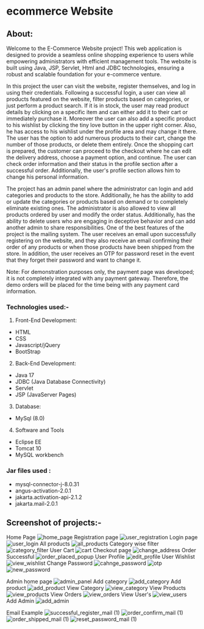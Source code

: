 # ecommerce Website
## About:
Welcome to the E-Commerce Website project! This web application is designed to provide a seamless online shopping experience to users while empowering administrators with efficient management tools. The website is built using Java, JSP, Servlet, Html and JDBC technologies, ensuring a robust and scalable foundation for your e-commerce venture.
  
In this project the user can visit the website, register themselves, and log in using their credentials. Following a successful login, a user can view all products featured on the website, filter products based on categories, or just perform a product search. If it is in stock, the user may read product details by clicking on a specific item and can either add it to their cart or immediately purchase it. Moreover the user can also add a specific product to his wishlist by clicking the tiny love button in the upper right corner. Also, he has access to his wishlist under the profile area and may change it there. The user has the option to add numerous products to their cart, change the number of those products, or delete them entirely. Once the shopping cart is prepared, the customer can proceed to the checkout where he can edit the delivery address, choose a payment option, and continue. The user can check order information and their status in the profile section after a successful order. Additionally, the user's profile section allows him to change his personal information.

The project has an admin panel where the administrator can login and add categories and products to the store. Additionally, he has the ability to add or update the categories or products based on demand or to completely eliminate existing ones. The administrator is also allowed to view all products ordered by user and modify the order status. Additionally, has the ability to delete users who are engaging in deceptive behavior and can add another admin to share responsibilities.
One of the best features of the project is the mailing system. The user receives an email upon successfully registering on the website, and they also receive an email confirming their order of any products or when those products have been shipped from the store. In addition, the user receives an OTP for password reset in the event that they forget their password and want to change it.

Note: For demonstration purposes only, the payment page was developed; it is not completely integrated with any payment gateway. Therefore, the demo orders will be placed for the time being with any payment card information.

### Technologies used:-
1. Front-End Development:
- HTML
- CSS
- Javascript/jQuery
- BootStrap

2. Back-End Development:
- Java 17
-	JDBC (Java Database Connectivity)
-	Servlet
-	JSP (JavaServer Pages)

3. Database:
- MySql (8.0)

4. Software and Tools
- Eclipse EE
- Tomcat 10
- MySQL workbench

###  Jar files used :
- mysql-connector-j-8.0.31
- angus-activation-2.0.1
- jakarta.activation-api-2.1.2
- jakarta.mail-2.0.1

## Screenshot of projects:-
Home Page
![home_page](https://github.com/bhagatanirudh/JSP-Servlet_Projects/assets/87819222/9f5fe55b-d3da-4cfa-9b4e-ac79f80dea45)
Registration page
![user_registration](https://github.com/bhagatanirudh/JSP-Servlet_Projects/assets/87819222/74a9cee7-b090-4289-b20a-5952cc2f37b5)
Login page
![user_login](https://github.com/bhagatanirudh/JSP-Servlet_Projects/assets/87819222/13025a16-c196-4f83-95da-855644108dea)
All products
![all_products](https://github.com/bhagatanirudh/JSP-Servlet_Projects/assets/87819222/d91fd265-c5b9-4c70-826a-603f8d525553)
Category wise filter
![category_filter](https://github.com/bhagatanirudh/JSP-Servlet_Projects/assets/87819222/507acfb9-12c4-4200-890b-e79171f6e0d2)
User Cart
![cart](https://github.com/bhagatanirudh/JSP-Servlet_Projects/assets/87819222/8dfb823c-a307-4837-9c4a-092391cf40a3)
Checkout page
![change_address](https://github.com/bhagatanirudh/JSP-Servlet_Projects/assets/87819222/555a21c1-d850-4d3d-87e2-a98c04077eea)
Order Successful
![order_placed_popup](https://github.com/bhagatanirudh/JSP-Servlet_Projects/assets/87819222/ec4dc90f-2ed5-4c50-bd95-28c12d80591b)
User Profile
![edit_profile](https://github.com/bhagatanirudh/JSP-Servlet_Projects/assets/87819222/c25d1813-3efd-4aba-a607-f1b19865e29d)
User Wishlist
![view_wishlist](https://github.com/bhagatanirudh/JSP-Servlet_Projects/assets/87819222/9d9d0911-7a34-486c-8e79-07d6aed0a39d)
Change Password
![cahnge_password](https://github.com/bhagatanirudh/JSP-Servlet_Projects/assets/87819222/6646f05b-9b66-4645-9ea4-4253a2dffc11)
![otp](https://github.com/bhagatanirudh/JSP-Servlet_Projects/assets/87819222/e8514564-1e32-470c-bac7-6bd5154ce21c)
![new_password](https://github.com/bhagatanirudh/JSP-Servlet_Projects/assets/87819222/41224c8d-06bb-4680-8c21-75b879678cd4)

Admin home page
![admin_panel](https://github.com/bhagatanirudh/JSP-Servlet_Projects/assets/87819222/5aec17c2-b906-420e-bffa-a7ba1fb7a491)
Add category
![add_category](https://github.com/bhagatanirudh/JSP-Servlet_Projects/assets/87819222/54a621dc-2bd5-4c41-89ab-e467c05f510c)
Add product
![add_product](https://github.com/bhagatanirudh/JSP-Servlet_Projects/assets/87819222/cdef67ca-e5d0-4582-a309-400c86134af6)
View Category
![view_category](https://github.com/bhagatanirudh/JSP-Servlet_Projects/assets/87819222/c6d0baa4-3559-4ac7-87ee-cdbd66fed4b0)
View Products
![view_products](https://github.com/bhagatanirudh/JSP-Servlet_Projects/assets/87819222/2934c4b4-cb3b-4233-a710-8d820a2b211e)
View Orders
![view_orders](https://github.com/bhagatanirudh/JSP-Servlet_Projects/assets/87819222/b9d6ee0f-d0b7-4e9d-b5d6-f76dd67bab25)
View User's
![view_users](https://github.com/bhagatanirudh/JSP-Servlet_Projects/assets/87819222/9003ee4f-88db-4cc1-a339-95041c0155d8)
Add Admin
![add_admin](https://github.com/bhagatanirudh/JSP-Servlet_Projects/assets/87819222/014b7630-4641-4a1d-967d-752b5cbc4bb6)

Email Example
![successful_register_mail (1)](https://github.com/bhagatanirudh/JSP-Servlet_Projects/assets/87819222/b415d82f-fed8-4f59-a9a0-ce9760c1baec)
![order_confirm_mail (1)](https://github.com/bhagatanirudh/JSP-Servlet_Projects/assets/87819222/e6ab034c-6633-4a6b-9e09-177f4c328134)
![order_shipped_mail (1)](https://github.com/bhagatanirudh/JSP-Servlet_Projects/assets/87819222/8733b6ea-431a-4dbf-86f8-edd749a6a2ec)
![reset_password_mail (1)](https://github.com/bhagatanirudh/JSP-Servlet_Projects/assets/87819222/7a6511ff-7fb2-46a0-9296-e3614289028f)
